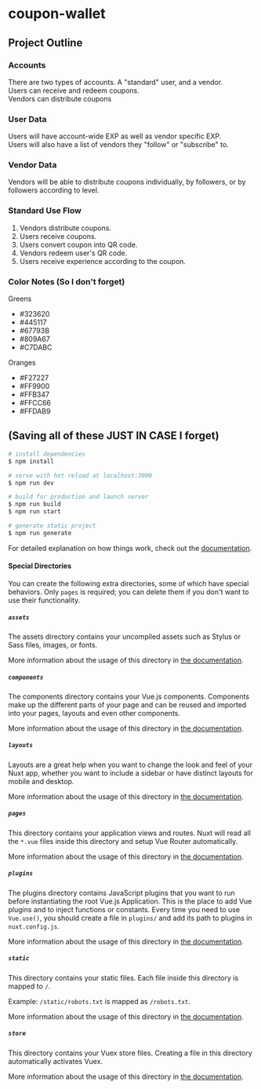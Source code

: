 # coupon-wallet

## Project Outline

### Accounts

<p>There are two types of accounts. A "standard" user, and a vendor.<br />
Users can receive and redeem coupons. <br />
Vendors can distribute coupons</p>

### User Data

<p>Users will have account-wide EXP as well as vendor specific EXP.<br />
Users will also have a list of vendors they "follow" or "subscribe" to.</p>

### Vendor Data

<p>Vendors will be able to distribute coupons individually, by followers, or by followers according to level.</p>

### Standard Use Flow

<ol>
    <li>Vendors distribute coupons.</li>
    <li>Users receive coupons.</li>
    <li>Users convert coupon into QR code.</li>
    <li>Vendors redeem user's QR code.</li>
    <li>Users receive experience according to the coupon.</li>
</ol>

### Color Notes (So I don't forget)

Greens
<ul>
    <li>#323620</li>
    <li>#445117</li>
    <li>#67793B</li>
    <li>#809A67</li>
    <li>#C7DABC</li>
</ul>

Oranges
<ul>
    <li>#F27227</li>
    <li>#FF9900</li>
    <li>#FFB347</li>
    <li>#FFCC66</li>
    <li>#FFDAB9</li>
</ul>


## (Saving all of these JUST IN CASE I forget)

```bash
# install dependencies
$ npm install

# serve with hot reload at localhost:3000
$ npm run dev

# build for production and launch server
$ npm run build
$ npm run start

# generate static project
$ npm run generate
```

For detailed explanation on how things work, check out the [documentation](https://nuxtjs.org).

#### Special Directories

You can create the following extra directories, some of which have special behaviors. Only `pages` is required; you can delete them if you don't want to use their functionality.

##### `assets`

The assets directory contains your uncompiled assets such as Stylus or Sass files, images, or fonts.

More information about the usage of this directory in [the documentation](https://nuxtjs.org/docs/2.x/directory-structure/assets).

##### `components`

The components directory contains your Vue.js components. Components make up the different parts of your page and can be reused and imported into your pages, layouts and even other components.

More information about the usage of this directory in [the documentation](https://nuxtjs.org/docs/2.x/directory-structure/components).

##### `layouts`

Layouts are a great help when you want to change the look and feel of your Nuxt app, whether you want to include a sidebar or have distinct layouts for mobile and desktop.

More information about the usage of this directory in [the documentation](https://nuxtjs.org/docs/2.x/directory-structure/layouts).


##### `pages`

This directory contains your application views and routes. Nuxt will read all the `*.vue` files inside this directory and setup Vue Router automatically.

More information about the usage of this directory in [the documentation](https://nuxtjs.org/docs/2.x/get-started/routing).

##### `plugins`

The plugins directory contains JavaScript plugins that you want to run before instantiating the root Vue.js Application. This is the place to add Vue plugins and to inject functions or constants. Every time you need to use `Vue.use()`, you should create a file in `plugins/` and add its path to plugins in `nuxt.config.js`.

More information about the usage of this directory in [the documentation](https://nuxtjs.org/docs/2.x/directory-structure/plugins).

##### `static`

This directory contains your static files. Each file inside this directory is mapped to `/`.

Example: `/static/robots.txt` is mapped as `/robots.txt`.

More information about the usage of this directory in [the documentation](https://nuxtjs.org/docs/2.x/directory-structure/static).

##### `store`

This directory contains your Vuex store files. Creating a file in this directory automatically activates Vuex.

More information about the usage of this directory in [the documentation](https://nuxtjs.org/docs/2.x/directory-structure/store).
